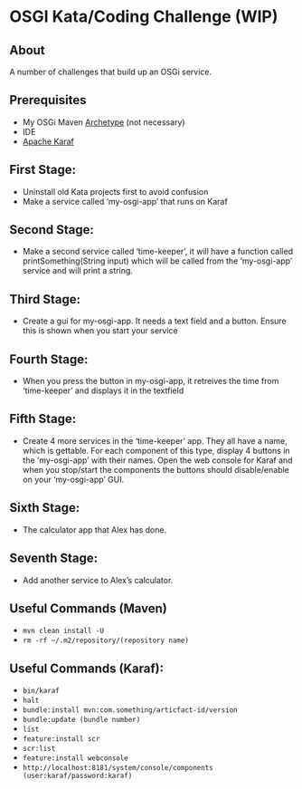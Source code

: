 # OSGI Kata/Coding Challenge (WIP)

## About
A number of challenges that build up an OSGi service.

## Prerequisites
* My OSGi Maven [Archetype](https://github.com/jackkenlay/osgi-archetype) (not necessary)
* IDE
* [Apache Karaf](https://karaf.apache.org/)

## First Stage: 
* Uninstall old Kata projects first to avoid confusion
* Make a service called ‘my-osgi-app’ that runs on Karaf

## Second Stage: 
* Make a second service called ‘time-keeper’, it will have a function called printSomething(String input) which will be called from the ‘my-osgi-app’ service and will print a string.

## Third Stage: 
* Create a gui for my-osgi-app. It needs a text field and a button. Ensure this is shown when you start your service

## Fourth Stage:
* When you press the button in my-osgi-app, it retreives the time from ‘time-keeper’ and displays it in the textfield

## Fifth Stage:
* Create 4 more services in the ‘time-keeper’ app. They all have a name, which is gettable. For each component of this type, display 4 buttons in the ‘my-osgi-app’ with their names. Open the web console for Karaf and when you stop/start the components the buttons should disable/enable on your ‘my-osgi-app’ GUI.

## Sixth Stage:
* The calculator app that Alex has done.

## Seventh Stage:
* Add another service to Alex’s calculator.

## Useful Commands (Maven)
* ```mvn clean install -U```
* ```rm -rf ~/.m2/repository/(repository name)```

## Useful Commands (Karaf):
* ```bin/karaf```
* ```halt```
* ```bundle:install mvn:com.something/articfact-id/version```
* ```bundle:update (bundle number)```
* ```list```
* ```feature:install scr```
* ```scr:list```
* ```feature:install webconsole```
* ```http://localhost:8181/system/console/components (user:karaf/password:karaf)```
